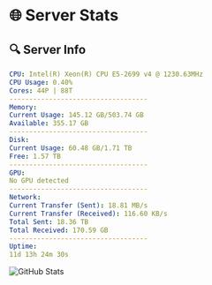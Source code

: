 # 🌐 Server Stats
## 🔍 Server Info
```yaml
CPU: Intel(R) Xeon(R) CPU E5-2699 v4 @ 1230.63MHz
CPU Usage: 0.40%
Cores: 44P | 88T
-----------------------------------
Memory:
Current Usage: 145.12 GB/503.74 GB
Available: 355.17 GB
-----------------------------------
Disk:
Current Usage: 60.48 GB/1.71 TB
Free: 1.57 TB
-----------------------------------
GPU:
No GPU detected
-----------------------------------
Network:
Current Transfer (Sent): 18.81 MB/s
Current Transfer (Received): 116.60 KB/s
Total Sent: 18.36 TB
Total Received: 170.59 GB
-----------------------------------
Uptime:
11d 13h 24m 30s
```
![GitHub Stats](https://img.shields.io/badge/Updated-2025-03-19_10:47:19-blue)
